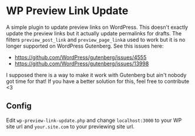 # WP Preview Link Update

A simple plugin to update preview links on WordPress. This doesn't exactly update the preview links but it actually update permalinks for drafts. The filters `preview_post_link` and `preview_page_link`a used to work but it is no longer supported on WordPress Gutenberg. See this issues here:

- https://github.com/WordPress/gutenberg/issues/4555
- https://github.com/WordPress/gutenberg/issues/13998

I supposed there is a way to make it work with Gutenberg but ain't nobody got time for that! If you have a better solution for this, feel free to contribute <3

## Config

Edit `wp-preview-link-update.php` and change `localhost:3000` to your WP site url and `your.site.com` to your previewing site url.
